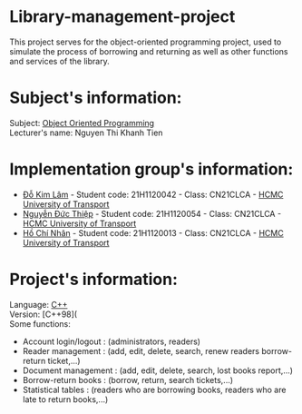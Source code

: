 # Library-management-project
This project serves for the object-oriented programming project, used to simulate the process of borrowing and returning as well as other functions and services of the library.
# Subject's information:
Subject: [Object Oriented Programming](https://vi.wikipedia.org/wiki/L%E1%BA%ADp_tr%C3%ACnh_h%C6%B0%E1%BB%9Bng_%C4%91%E1%BB%91i_t%C6%B0%E1%BB%A3ng) <br>
Lecturer's name: Nguyen Thi Khanh Tien
# Implementation group's information:
+ [Đỗ Kim Lâm](https://www.facebook.com/profile.php?id=100087436732423) - Student code: 21H1120042 - Class: CN21CLCA - [HCMC University of Transport](https://www.facebook.com/TruongDHGiaothongvantaiTPHCM) <br>
+ [Nguyễn Đức Thiệp](https://www.facebook.com/DucThiep02) - Student code: 21H1120054 - Class: CN21CLCA - [HCMC University of Transport](https://www.facebook.com/TruongDHGiaothongvantaiTPHCM) <br>
+ [Hồ Chí Nhân](https://www.facebook.com/SevenCoder03) - Student code: 21H1120013 - Class: CN21CLCA - [HCMC University of Transport](https://www.facebook.com/TruongDHGiaothongvantaiTPHCM)
# Project's information:
Language: [C++](https://vi.wikipedia.org/wiki/C++) <br>
Version: [C++98]( <br>
Some functions:
+ Account login/logout : (administrators, readers)
+ Reader management    : (add, edit, delete, search, renew readers borrow-return ticket,...)
+ Document management  : (add, edit, delete, search, lost books report,...)
+ Borrow-return books  : (borrow, return, search tickets,...)
+ Statistical tables   : (readers who are borrowing books, readers who are late to return books,...)
